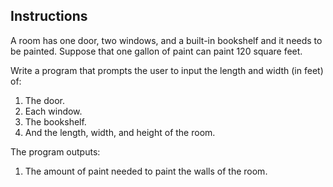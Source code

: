 ## Instructions
A room has one door, two windows, and a built-in bookshelf and it needs to be painted. Suppose that one gallon of paint can paint 120 square feet. 

Write a program that prompts the user to input the length and width (in feet) of:
1. The door.
2. Each window.
3. The bookshelf.
4. And the length, width, and height of the room.

The program outputs:
1. The amount of paint needed to paint the walls of the room.

